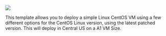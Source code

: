<a href="http://armviz.io/#/?load=https://raw.githubusercontent.com/jmillangithub/LinuxVMCentOS/LinuxVirtualMachine.json" target="_blank">
  <img src="http://armviz.io/visualizebutton.png"/>
</a>

This template allows you to deploy a simple Linux CentOS VM using a few different options for the CentOS Linux version, using the latest patched version. This will deploy in Central US on a A1 VM Size.
